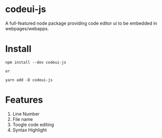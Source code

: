 # codeui-js

A full-featured node package providing code editor ui to be embedded in webpages/webapps.

# Install

    npm install --dev codeui-js

    or

    yarn add -D codeui-js

# Features

1. Line Number
2. File name
3. Toogle code editing
4. Syntax Highlight
